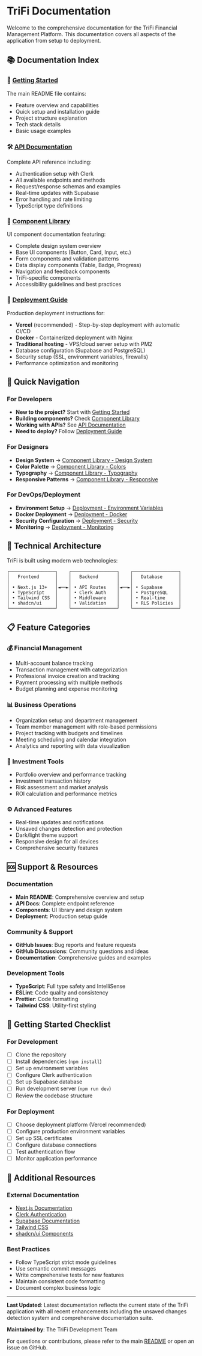# TriFi Documentation

Welcome to the comprehensive documentation for the TriFi Financial Management Platform. This documentation covers all aspects of the application from setup to deployment.

## 📚 Documentation Index

### 🚀 [Getting Started](../README.md)
The main README file contains:
- Feature overview and capabilities
- Quick setup and installation guide
- Project structure explanation
- Tech stack details
- Basic usage examples

### 🛠️ [API Documentation](api.md)
Complete API reference including:
- Authentication setup with Clerk
- All available endpoints and methods
- Request/response schemas and examples
- Real-time updates with Supabase
- Error handling and rate limiting
- TypeScript type definitions

### 🎨 [Component Library](components.md)
UI component documentation featuring:
- Complete design system overview
- Base UI components (Button, Card, Input, etc.)
- Form components and validation patterns
- Data display components (Table, Badge, Progress)
- Navigation and feedback components
- TriFi-specific components
- Accessibility guidelines and best practices

### 🚀 [Deployment Guide](deployment.md)
Production deployment instructions for:
- **Vercel** (recommended) - Step-by-step deployment with automatic CI/CD
- **Docker** - Containerized deployment with Nginx
- **Traditional hosting** - VPS/cloud server setup with PM2
- Database configuration (Supabase and PostgreSQL)
- Security setup (SSL, environment variables, firewalls)
- Performance optimization and monitoring

## 🎯 Quick Navigation

### For Developers
- **New to the project?** Start with [Getting Started](../README.md)
- **Building components?** Check [Component Library](components.md)
- **Working with APIs?** See [API Documentation](api.md)
- **Need to deploy?** Follow [Deployment Guide](deployment.md)

### For Designers
- **Design System** → [Component Library - Design System](components.md#-design-system)
- **Color Palette** → [Component Library - Colors](components.md#color-palette)
- **Typography** → [Component Library - Typography](components.md#typography-scale)
- **Responsive Patterns** → [Component Library - Responsive](components.md#-responsive-patterns)

### For DevOps/Deployment
- **Environment Setup** → [Deployment - Environment Variables](deployment.md#environment-variables-security)
- **Docker Deployment** → [Deployment - Docker](deployment.md#-docker-deployment)
- **Security Configuration** → [Deployment - Security](deployment.md#-security-configuration)
- **Monitoring** → [Deployment - Monitoring](deployment.md#-monitoring--logging)

## 🔧 Technical Architecture

TriFi is built using modern web technologies:

```
┌─────────────────┐    ┌─────────────────┐    ┌─────────────────┐
│   Frontend      │    │   Backend       │    │   Database      │
│                 │    │                 │    │                 │
│ • Next.js 13+   │◄──►│ • API Routes    │◄──►│ • Supabase      │
│ • TypeScript    │    │ • Clerk Auth    │    │ • PostgreSQL    │
│ • Tailwind CSS  │    │ • Middleware    │    │ • Real-time     │
│ • shadcn/ui     │    │ • Validation    │    │ • RLS Policies  │
└─────────────────┘    └─────────────────┘    └─────────────────┘
```

## 📋 Feature Categories

### 💰 Financial Management
- Multi-account balance tracking
- Transaction management with categorization
- Professional invoice creation and tracking
- Payment processing with multiple methods
- Budget planning and expense monitoring

### 📊 Business Operations
- Organization setup and department management
- Team member management with role-based permissions
- Project tracking with budgets and timelines
- Meeting scheduling and calendar integration
- Analytics and reporting with data visualization

### 💼 Investment Tools
- Portfolio overview and performance tracking
- Investment transaction history
- Risk assessment and market analysis
- ROI calculation and performance metrics

### ⚙️ Advanced Features
- Real-time updates and notifications
- Unsaved changes detection and protection
- Dark/light theme support
- Responsive design for all devices
- Comprehensive security features

## 🆘 Support & Resources

### Documentation
- **Main README**: Comprehensive overview and setup
- **API Docs**: Complete endpoint reference
- **Components**: UI library and design system
- **Deployment**: Production setup guide

### Community & Support
- **GitHub Issues**: Bug reports and feature requests
- **GitHub Discussions**: Community questions and ideas
- **Documentation**: Comprehensive guides and examples

### Development Tools
- **TypeScript**: Full type safety and IntelliSense
- **ESLint**: Code quality and consistency
- **Prettier**: Code formatting
- **Tailwind CSS**: Utility-first styling

## 🚀 Getting Started Checklist

### For Development
- [ ] Clone the repository
- [ ] Install dependencies (`npm install`)
- [ ] Set up environment variables
- [ ] Configure Clerk authentication
- [ ] Set up Supabase database
- [ ] Run development server (`npm run dev`)
- [ ] Review the codebase structure

### For Deployment
- [ ] Choose deployment platform (Vercel recommended)
- [ ] Configure production environment variables
- [ ] Set up SSL certificates
- [ ] Configure database connections
- [ ] Test authentication flow
- [ ] Monitor application performance

## 📖 Additional Resources

### External Documentation
- [Next.js Documentation](https://nextjs.org/docs)
- [Clerk Authentication](https://clerk.com/docs)
- [Supabase Documentation](https://supabase.com/docs)
- [Tailwind CSS](https://tailwindcss.com/docs)
- [shadcn/ui Components](https://ui.shadcn.com)

### Best Practices
- Follow TypeScript strict mode guidelines
- Use semantic commit messages
- Write comprehensive tests for new features
- Maintain consistent code formatting
- Document complex business logic

---

**Last Updated**: Latest documentation reflects the current state of the TriFi application with all recent enhancements including the unsaved changes detection system and comprehensive documentation suite.

**Maintained by**: The TriFi Development Team

For questions or contributions, please refer to the main [README](../README.md) or open an issue on GitHub. 
